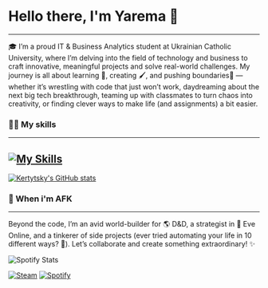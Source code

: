 # Hello there, I'm Yarema 👋
---

🎓 I’m a proud IT & Business Analytics student at Ukrainian Catholic University, where I’m delving into the field of technology and business to craft innovative, meaningful projects and solve real-world challenges. My journey is all about learning 📖, creating 🖌️, and pushing boundaries🤜 — whether it’s wrestling with code that just won’t work, daydreaming about the next big tech breakthrough, teaming up with classmates to turn chaos into creativity, or finding clever ways to make life (and assignments) a bit easier.

### 🧑‍💻 My skills
---
[![My Skills](https://skillicons.dev/icons?i=python,fastapi,js,ts,react,mongo,figma,ps)](https://skillicons.dev)
---
[![Kertytsky's GitHub stats](https://github-readme-stats.vercel.app/api?username=ykertytsky&theme=dark&show_icons=true)](https://github.com/ykertytsky/github-readme-stats)

### 🧙 When i'm AFK
---
Beyond the code, I’m an avid world-builder for 🌎 D&D, a strategist in 🚀 Eve Online, and a tinkerer of side projects (ever tried automating your life in 10 different ways? 🤖). Let’s collaborate and create something extraordinary! ✨

![Spotify Stats](https://spotify-recently-played-readme.vercel.app/api?user=pmh0eqrj69rovpwdjk2e7jxs1)

[![Steam](https://img.shields.io/badge/Steam-000000.svg?style=for-the-badge&logo=Steam&logoColor=white)](https://steamcommunity.com/id/TheKotovski/)
[![Spotify](https://img.shields.io/badge/Spotify-1ED760.svg?style=for-the-badge&logo=Spotify&logoColor=white)](https://open.spotify.com/user/pmh0eqrj69rovpwdjk2e7jxs1?si=553a09ec6cc14d9f)
